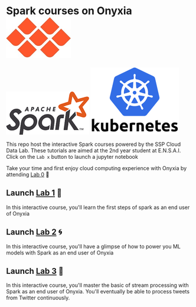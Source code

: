 # Spark courses on Onyxia ![](First-steps-with-cloud-computing/img/Onyxia.jpg)  
![](First-steps-with-cloud-computing/img/Apache_Spark_logo.png)  ![](First-steps-with-cloud-computing/img/kuberneteslogo.png)

This repo host the interactive Spark courses powered by the SSP Cloud Data Lab. These tutorials are aimed at the 2nd year student at E.N.S.A.I.
Click on the `Lab x` button to launch a jupyter notebook

Take your time and first enjoy cloud computing experience with Onyxia by attending [Lab 0](https://github.com/TheAIWizard/Hands-on-Spark-Lab/blob/main/First-steps-with-cloud-computing/First-steps-with-cloud-computing.md) :seat:

## Launch [Lab 1](https://datalab.sspcloud.fr/launcher/inseefrlab-helm-charts-datascience/jupyter?autoLaunch=true&kubernetes.role=%C2%ABadmin%C2%BB&init.personalInit=%C2%ABhttps%3A%2F%2Fraw.githubusercontent.com%2FTheAIWizard%2FHands-on-Spark-Lab%2Fmain%2Finit_jupyter_lab_1.sh%C2%BB&security.allowlist.enabled=false&spark.sparkui=true) :flight_departure:

In this interactive course, you'll learn the first steps of spark as an end user of Onyxia

## Launch [Lab 2](https://datalab.sspcloud.fr/launcher/inseefrlab-helm-charts-datascience/jupyter?autoLaunch=true&kubernetes.role=%C2%ABadmin%C2%BB&init.personalInit=%C2%ABhttps%3A%2F%2Fraw.githubusercontent.com%2FTheAIWizard%2FHands-on-Spark-Lab%2Fmain%2Finit_jupyter_lab_2.sh%C2%BB&security.allowlist.enabled=false&spark.sparkui=true) :cyclone:

In this interactive course, you'll have a glimpse of how to power you ML models with Spark as an end user of Onyxia

## Launch [Lab 3](https://datalab.sspcloud.fr/launcher/inseefrlab-helm-charts-datascience/jupyter?autoLaunch=true&kubernetes.role=%C2%ABadmin%C2%BB&init.personalInit=%C2%ABhttps%3A%2F%2Fraw.githubusercontent.com%2FTheAIWizard%2FHands-on-Spark-Lab%2Fmain%2Finit_jupyter_lab_3.sh%C2%BB&security.allowlist.enabled=false&spark.sparkui=true) :rocket:

In this interactive course, you'll master the basic of stream processing with Spark as an end user of Onyxia.
You'll eventually be able to process tweets from Twitter continuously.